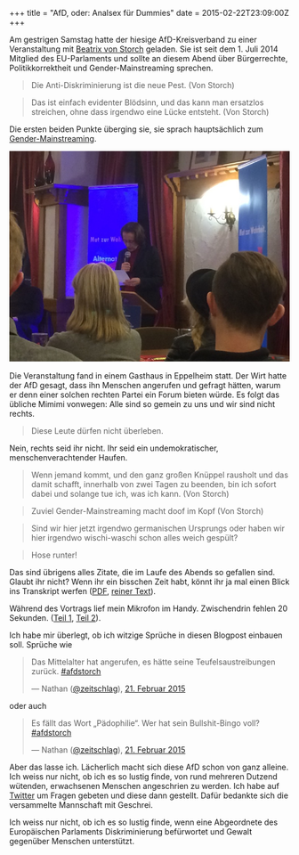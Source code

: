 +++
title = "AfD, oder: Analsex für Dummies"
date = 2015-02-22T23:09:00Z
+++


Am gestrigen Samstag hatte der hiesige AfD-Kreisverband zu einer Veranstaltung mit [Beatrix von Storch](http://de.wikipedia.org/wiki/Beatrix_von_Storch) geladen. Sie ist seit dem 1. Juli 2014 Mitglied des EU-Parlaments und sollte an diesem Abend über Bürgerrechte, Politikkorrektheit und Gender-Mainstreaming sprechen.

> Die Anti-Diskriminierung ist die neue Pest. (Von Storch)

> Das ist einfach evidenter Blödsinn, und das kann man ersatzlos streichen, ohne dass irgendwo eine Lücke entsteht. (Von Storch)

Die ersten beiden Punkte überging sie, sie sprach hauptsächlich zum [Gender-Mainstreaming](http://de.wikipedia.org/wiki/Gender-Mainstreaming).

![Von Storch liest nahezu ihren ganzen Vortrag ab](/img/IMG_12.jpg) 

Die Veranstaltung fand in einem Gasthaus in Eppelheim statt. Der Wirt hatte der AfD gesagt, dass ihn Menschen angerufen und gefragt hätten, warum er denn einer solchen rechten Partei ein Forum bieten würde. Es folgt das übliche Mimimi vonwegen: Alle sind so gemein zu uns und wir sind nicht rechts.

> Diese Leute dürfen nicht überleben.

Nein, rechts seid ihr nicht. Ihr seid ein undemokratischer, menschenverachtender Haufen. 

> Wenn jemand kommt, und den ganz großen Knüppel rausholt und das damit schafft, innerhalb von zwei Tagen zu beenden, bin ich sofort dabei und solange tue ich, was ich kann. (Von Storch)

> Zuviel Gender-Mainstreaming macht doof im Kopf (Von Storch)

> Sind wir hier jetzt irgendwo germanischen Ursprungs oder haben wir hier irgendwo wischi-waschi schon alles weich gespült?

> Hose runter!

Das sind übrigens alles Zitate, die im Laufe des Abends so gefallen sind. Glaubt ihr nicht? Wenn ihr ein bisschen Zeit habt, könnt ihr ja mal einen Blick ins Transkript werfen ([PDF](/2015/afd-oder-analsex-fuer-dummies/Storch.pdf), [reiner Text](/2015/afd-oder-analsex-fuer-dummies/Storch.txt)).

Während des Vortrags lief mein Mikrofon im Handy. Zwischendrin fehlen 20 Sekunden. ([Teil 1](/2015/afd-oder-analsex-fuer-dummies/Storch_1.m4a), [Teil 2](/2015/afd-oder-analsex-fuer-dummies/Storch_2.m4a)).

Ich habe mir überlegt, ob ich witzige Sprüche in diesen Blogpost einbauen soll. Sprüche wie

> Das Mittelalter hat angerufen, es hätte seine Teufelsaustreibungen zurück. [#afdstorch](https://twitter.com/hashtag/afdstorch?src=hash)
>
> — Nathan ([@zeitschlag](https://twitter.com/zeitschlag/)), [21. Februar 2015](https://twitter.com/zeitschlag/status/569221932496904192)

oder auch

> Es fällt das Wort „Pädophilie“. Wer hat sein Bullshit-Bingo voll? [#afdstorch](https://twitter.com/hashtag/afdstorch?src=hash)
>
> — Nathan ([@zeitschlag](https://twitter.com/zeitschlag/)), [21. Februar 2015](https://twitter.com/zeitschlag/status/569221367847100416)

Aber das lasse ich. Lächerlich macht sich diese AfD schon von ganz alleine. Ich weiss nur nicht, ob ich es so lustig finde, von rund mehreren Dutzend wütenden, erwachsenen Menschen angeschrien zu werden. Ich habe auf [Twitter](https://twitter.com/search?f=realtime&q=%23afdstorch&src=typd) um Fragen gebeten und diese dann gestellt. Dafür bedankte sich die versammelte Mannschaft mit Geschrei.

Ich weiss nur nicht, ob ich es so lustig finde, wenn eine Abgeordnete des Europäischen Parlaments Diskriminierung befürwortet und Gewalt gegenüber Menschen unterstützt.

